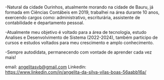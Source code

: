 -Natural da cidade Ourinhos, atualmente morando na cidade de Bauru, já formada em Ciências Contábeis em 2019, 
trabalhei na área durante 10 anos, exercendo cargos como: administrativo, escriturária, assistente de contabilidade e departamento pessoal.

-Atualmente meu objetivo é voltado para a área de tecnologia, estudo Analises e Desenvolvimento de Sistema (2022-2024), 
também participo de cursos e estudos voltados para meu crescimento e amplo conhecimento.

-Sempre autodidata, permanecendo com vontade de aprender cada vez mais!

email: angelitasvb@gmail.com
Linkedin: <https://www.linkedin.com/in/angelita-da-silva-vilas-boas-56aabb16a/>

<!---
AngelitaSVB/AngelitaSVB is a ✨ special ✨ repository because its `README.md` (this file) appears on your GitHub profile.
You can click the Preview link to take a look at your changes.
--->
